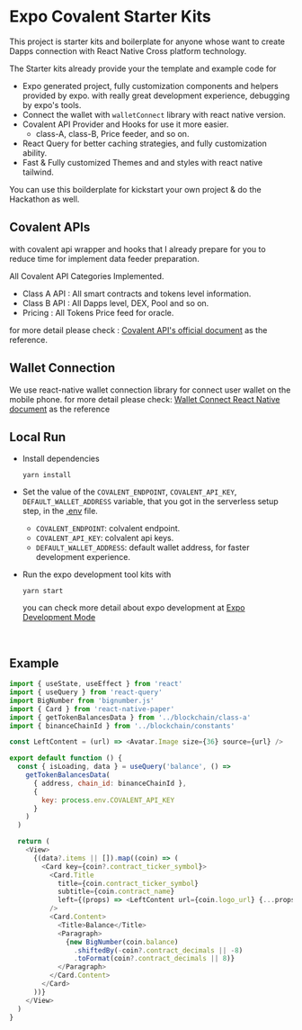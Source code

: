 # Expo Covalent Starter Kits

This project is starter kits and boilerplate for anyone whose want to create Dapps connection with React Native Cross platform technology.

The Starter kits already provide your the template and example code for

- Expo generated project, fully customization components and helpers provided by expo. with really great development experience, debugging by expo's tools.
- Connect the wallet with `walletConnect` library with react native version.
- Covalent API Provider and Hooks for use it more easier.
  - class-A, class-B, Price feeder, and so on.
- React Query for better caching strategies, and fully customization ability.
- Fast & Fully customized Themes and and styles with react native tailwind.

You can use this boilderplate for kickstart your own project & do the Hackathon as well.

## Covalent APIs

with covalent api wrapper and hooks that I already prepare for you to reduce time for implement data feeder preparation.

All Covalent API Categories Implemented.

- Class A API : All smart contracts and tokens level information.
- Class B API : All Dapps level, DEX, Pool and so on.
- Pricing : All Tokens Price feed for oracle.

for more detail please check : [Covalent API's official document](https://www.covalenthq.com/docs/api) as the reference.

## Wallet Connection

We use react-native wallet connection library for connect user wallet on the mobile phone.
for more detail please check: [Wallet Connect React Native document](https://docs.walletconnect.org/quick-start/dapps/react-native) as the reference

## Local Run

- Install dependencies

  ```
  yarn install
  ```

- Set the value of the `COVALENT_ENDPOINT`, `COVALENT_API_KEY`, `DEFAULT_WALLET_ADDRESS` variable, that you got in the serverless setup step, in the [.env](/.env) file.

  - `COVALENT_ENDPOINT`: colvalent endpoint.
  - `COVALENT_API_KEY`: colvalent api keys.
  - `DEFAULT_WALLET_ADDRESS`: default wallet address, for faster development experience.

- Run the expo development tool kits with
  ```
  yarn start
  ```
  you can check more detail about expo development at [Expo Development Mode](https://docs.expo.dev/workflow/development-mode/)

<br>

## Example

```javascript
import { useState, useEffect } from 'react'
import { useQuery } from 'react-query'
import BigNumber from 'bignumber.js'
import { Card } from 'react-native-paper'
import { getTokenBalancesData } from '../blockchain/class-a'
import { binanceChainId } from '../blockchain/constants'

const LeftContent = (url) => <Avatar.Image size={36} source={url} />

export default function () {
  const { isLoading, data } = useQuery('balance', () =>
    getTokenBalancesData(
      { address, chain_id: binanceChainId },
      {
        key: process.env.COVALENT_API_KEY
      }
    )
  )

  return (
    <View>
      {(data?.items || []).map((coin) => (
        <Card key={coin?.contract_ticker_symbol}>
          <Card.Title
            title={coin.contract_ticker_symbol}
            subtitle={coin.contract_name}
            left={(props) => <LeftContent url={coin.logo_url} {...props} />}
          />
          <Card.Content>
            <Title>Balance</Title>
            <Paragraph>
              {new BigNumber(coin.balance)
                .shiftedBy(-coin?.contract_decimals || -8)
                .toFormat(coin?.contract_decimals || 8)}
            </Paragraph>
          </Card.Content>
        </Card>
      ))}
    </View>
  )
}
```
